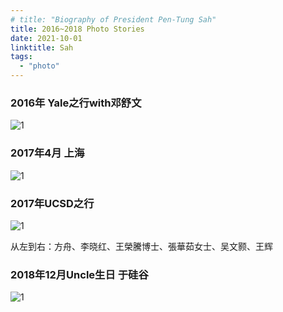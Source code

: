 ```yaml
---
# title: "Biography of President Pen-Tung Sah"
title: 2016~2018 Photo Stories
date: 2021-10-01
linktitle: Sah
tags:
  - "photo"
---
```


### 2016年 Yale之行with邓舒文

![1](/img/photostory/28.jpg)

### 2017年4月 上海

![1](/img/photostory/29.jpg)

### 2017年UCSD之行

![1](/img/photostory/30.jpg)

从左到右：方舟、李晓红、王榮騰博士、張華茹女士、吴文颢、王辉

### 2018年12月Uncle生日 于硅谷

![1](/img/photostory/31.jpg)
